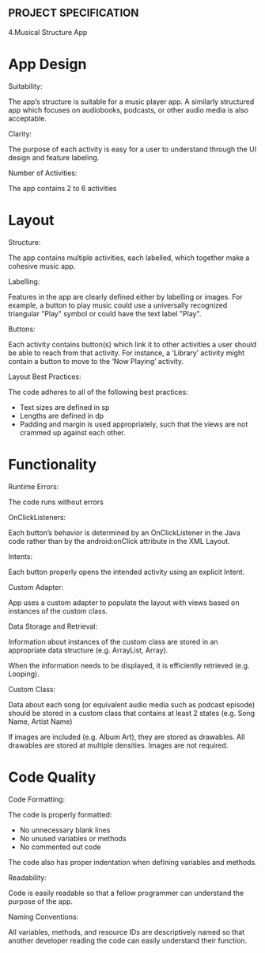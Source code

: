 ## PROJECT SPECIFICATION
   4.Musical Structure App

# App Design

Suitability:

The app’s structure is suitable for a music player app. A similarly structured app which focuses on audiobooks, podcasts, or other audio media is also acceptable.

Clarity:

The purpose of each activity is easy for a user to understand through the UI design and feature labeling.

Number of Activities:

The app contains 2 to 6 activities

# Layout

Structure:

The app contains multiple activities, each labelled, which together make a cohesive music app.

Labelling:

Features in the app are clearly defined either by labelling or images. For example, a button to play music could use a universally recognized triangular "Play" symbol or could have the text label "Play".

Buttons:

Each activity contains button(s) which link it to other activities a user should be able to reach from that activity. For instance, a ‘Library’ activity might contain a button to move to the ‘Now Playing’ activity.

Layout Best Practices:

The code adheres to all of the following best practices:

* Text sizes are defined in sp
* Lengths are defined in dp
* Padding and margin is used appropriately, such that the views are not crammed up against each other.

# Functionality

Runtime Errors:

The code runs without errors

OnClickListeners:

Each button’s behavior is determined by an OnClickListener in the Java code rather than by the android:onClick attribute in the XML Layout.

Intents:

Each button properly opens the intended activity using an explicit Intent.

Custom Adapter:

App uses a custom adapter to populate the layout with views based on instances of the custom class.

Data Storage and Retrieval:

Information about instances of the custom class are stored in an appropriate data structure (e.g. ArrayList, Array).

When the information needs to be displayed, it is efficiently retrieved (e.g. Looping).

Custom Class:

Data about each song (or equivalent audio media such as podcast episode) should be stored in a custom class that contains at least 2 states (e.g. Song Name, Artist Name)

If images are included (e.g. Album Art), they are stored as drawables. All drawables are stored at multiple densities. Images are not required.

# Code Quality

Code Formatting:

The code is properly formatted:

* No unnecessary blank lines
* No unused variables or methods
* No commented out code

The code also has proper indentation when defining variables and methods.

Readability:

Code is easily readable so that a fellow programmer can understand the purpose of the app.

Naming Conventions:

All variables, methods, and resource IDs are descriptively named so that another developer reading the code can easily understand their function.









